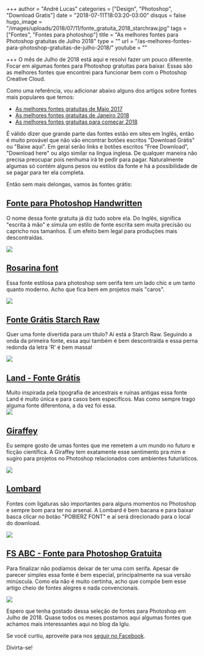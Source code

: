 +++
author = "André Lucas"
categories = ["Design", "Photoshop", "Download Gratis"]
date = "2018-07-11T18:03:20-03:00"
disqus = false
hugo_image = "/images/uploads/2018/07/11/fonte_gratuita_2018_starchraw.jpg"
tags = ["Fontes", "Fontes para photoshop"]
title = "As melhores fontes para Photoshop gratuitas de Julho 2018"
type = ""
url = "/as-melhores-fontes-para-photoshop-gratuitas-de-julho-2018/"
youtube = ""

+++
O mês de Julho de 2018 está aqui e resolvi fazer um pouco diferente. Focar em algumas fontes para Photoshop gratuitas para baixar. Essas são as melhores fontes que encontrei para funcionar bem com o Photoshop Creative Cloud.

Como uma referência, vou adicionar abaixo alguns dos artigos sobre fontes mais populares que temos:

* [As melhores fontes gratuitas de Maio 2017](https://www.igluonline.com/as-melhores-fontes-gratuitas-de-maio-2017/)
* [As melhores fontes gratuitas de Janeiro 2018](https://www.igluonline.com/as-melhores-fontes-gratuitas-de-janeiro-2018/)
* [As melhores fontes gratuitas para começar 2018](https://www.igluonline.com/melhores-fontes-gratuitas-para-comecar-2018/)

É válido dizer que grande parte das fontes estão em sites em Inglês, então é muito provável que não vão encontrar botões escritos "Download Grátis" ou "Baixe aqui". Em geral serão links e botões escritos "Free Download", "Download here" ou algo similar na língua inglesa. De qualquer maneira não precisa preocupar pois nenhuma irá te pedir para pagar. Naturalmente algumas só contém alguns pesos ou estilos da fonte e há a possibilidade de se pagar para ter ela completa.

Então sem mais delongas, vamos às fontes grátis:

## [Fonte para Photoshop Handwritten](https://drive.google.com/file/d/0B2DVlXqIRH9qd2p6dEJKQUZyTG8/view)

O nome dessa fonte gratuita já diz tudo sobre ela. Do Inglês, significa "escrita à mão" e simula um estilo de fonte escrita sem muita precisão ou capricho nos tamanhos. É um efeito bem legal para produções mais descontraídas.

[![](/images/uploads/2018/07/11/fonte_gratuita_para_photoshop_handwritten.jpg)](https://drive.google.com/file/d/0B2DVlXqIRH9qd2p6dEJKQUZyTG8/view)

## [Rosarina font](https://drive.google.com/open?id=0B7mLuhAfiYYoeFJSWVlMb2pPNWM)

Essa fonte estilosa para photoshop sem serifa tem um lado chic e um tanto quanto moderno. Acho que fica bem em projetos mais "caros".

[![](/images/uploads/2018/07/11/fonte_de_graca_para_fotoshop_rosarina.jpg)](https://drive.google.com/open?id=0B7mLuhAfiYYoeFJSWVlMb2pPNWM)

## [Fonte Grátis Starch Raw](https://drive.google.com/file/d/0B0vkI2X9jL_4dUZEcUZmLVB3X2s/view)

Quer uma fonte divertida para um título? Aí está a Starch Raw. Seguindo a onda da primeira fonte, essa aqui também é bem descontraída e essa perna redonda da letra 'R' é bem massa!

[![](/images/uploads/2018/07/11/fonte_gratuita_2018_starchraw.jpg)](https://drive.google.com/file/d/0B0vkI2X9jL_4dUZEcUZmLVB3X2s/view)

## [Land - Fonte Grátis](https://www.behance.net/gallery/47104421/LAND-Font-Free)

Muito inspirada pela tipografia de ancestrais e ruínas antigas essa fonte Land é muito única e para casos bem específicos. Mas como sempre trago alguma fonte diferentona, a da vez foi essa.  
[![](/images/uploads/2018/07/11/fonte_gratuita_para_photoshop_land.jpg)](https://www.behance.net/gallery/47104421/LAND-Font-Free)

## [Giraffey](https://www.graphicpear.com/giraffey-free-font/)

Eu sempre gosto de umas fontes que me remetem a um mundo no futuro e ficção científica. A Giraffey tem exatamente esse sentimento pra mim e sugiro para projetos no Photoshop relacionados com ambientes futurísticos.

[![](/images/uploads/2018/07/11/giraffey_font_free.jpg)](https://www.graphicpear.com/giraffey-free-font/)

## [Lombard](http://kroje.org/pl/fonts/lombard/)

Fontes com ligaturas são importantes para alguns momentos no Photoshop e sempre bom para ter no arsenal. A Lombard é bem bacana e para baixar basca clicar no botão "POBIERZ FONT" e aí será direcionado para o local do download.

[![](/images/uploads/2018/07/11/fonte_gratis_para_photoshop_lombard.jpg)](http://kroje.org/pl/fonts/lombard/)

## [FS ABC - Fonte para Photoshop Gratuita](https://www.1001freefonts.com/fs-abc.font)

Para finalizar não podíamos deixar de ter uma com serifa. Apesar de parecer simples essa fonte é bem especial, principalmente na sua versão minúscula. Como ela não é muito certinha, acho que compõe bem esse artigo cheio de fontes alegres e nada convencionais.

[![](/images/uploads/2018/07/11/fonte_gratuita_2018_fsabc.jpg)](https://www.1001freefonts.com/fs-abc.font)

Espero que tenha gostado dessa seleção de fontes para Photoshop em Julho de 2018. Quase todos os meses postamos aqui algumas fontes que achamos mais interessantes aqui no blog da Iglu.

Se você curtiu, aproveite para nos [seguir no Facebook](https://facebook.com/igluonline).

Divirta-se!